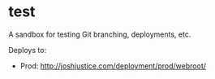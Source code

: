 test
====

A sandbox for testing Git branching, deployments, etc.

Deploys to:

* Prod: http://joshjustice.com/deployment/prod/webroot/
